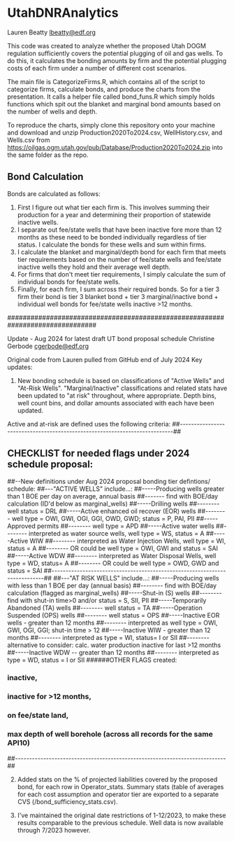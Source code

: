 # UtahDNRAnalytics
Lauren Beatty
lbeatty@edf.org

This code was created to analyze whether the proposed Utah DOGM regulation sufficiently covers the potential plugging of oil and gas wells.
To do this, it calculates the bonding amounts by firm and the potential plugging costs of each firm under a number of different cost scenarios.

The main file is CategorizeFirms.R, which contains all of the script to categorize firms, calculate bonds, and produce the charts from the presentation.
It calls a helper file called bond_funs.R which simply holds functions which spit out the blanket and marginal bond amounts based on the number of wells and depth.

To reproduce the charts, simply clone this repository onto your machine and download and unzip Production2020To2024.csv, WellHistory.csv, and Wells.csv from https://oilgas.ogm.utah.gov/pub/Database/Production2020To2024.zip
into the same folder as the repo.

## Bond Calculation
Bonds are calculated as follows:
1. First I figure out what tier each firm is.  This involves summing their production for a year and determining their proportion of statewide inactive wells.
2. I separate out fee/state wells that have been inactive fore more than 12 months as these need to be bonded individually regardless of tier status.  I calculate the bonds for these wells and sum within firms.
3. I calculate the blanket and marginal/depth bond for each firm that meets tier requirements based on the number of fee/state wells and fee/state inactive wells they hold and their average well depth.
4. For firms that don't meet tier requirements, I simply calculate the sum of individual bonds for fee/state wells.
5. Finally, for each firm, I sum across their required bonds.  So for a tier 3 firm their bond is tier 3 blanket bond + tier 3 marginal/inactive bond + individual well bonds for fee/state wells inactive >12 months.

###############################################################################

Update - Aug 2024 for latest draft UT bond proposal schedule
Christine Gerbode 
cgerbode@edf.org

Original code from Lauren pulled from GitHub end of July 2024
Key updates: 
1. New bonding schedule is based on classifications of "Active Wells" and "At-Risk Wells". 
"Marginal/Inactive" classifications and related stats have been updated to "at risk" throughout, where appropriate. 
Depth bins, well count bins, and dollar amounts associated with each have been updated. 

Active and at-risk are defined uses the following criteria:
##---------------------------------------------------------------------------##
## CHECKLIST for needed flags under 2024 schedule proposal: 
##--New definitions under Aug 2024 proposal bonding tier defintions/ schedule:
##---"ACTIVE WELLS" include...:
##-----Producing wells greater than 1 BOE per day on average, annual basis
##------- find with BOE/day calculation (ID'd below as marginal_wells)
##-----Drilling wells
##-------- well status = DRL
##-----Active enhanced oil recover (EOR) wells
##-------- well type = OWI, GWI, OGI, GGI, OWD, GWD; status = P, PAI, PII
##-----Approved permits
##-------- well type = APD
##-----Active water wells
##-------- interpreted as water source wells, well type = WS, status = A
##-----Active WIW
##-------- interpreted as Water Injection Wells, well type = WI, status = A
##-------- OR could be well type = OWI, GWI and status = SAI
##-----Active WDW
##-------- interpreted as Water Disposal Wells, well type = WD, status= A
##-------- OR could be well type = OWD, GWD and status = SAI
##---------------------------------------------------------------------------##
##---"AT RISK WELLS" include...:
##-----Producing wells with less than 1 BOE per day (annual basis)
##-------- find with BOE/day calculation (flagged as marginal_wells)
##-----Shut-in (S) wells
##-------- find with shut-in time>0 and/or status = S, SII, PII
##-----Temporarily Abandoned (TA) wells
##-------- well status = TA
##-----Operation Suspended (OPS) wells
##-------- well status = OPS
##-----Inactive EOR wells - greater than 12 months
##-------- interpreted as well type = OWI, GWI, OGI, GGI; shut-in time > 12
##-----Inactive WIW - greater than 12 months
##-------- interpreted as type = WI, status= I or SII 
##-------- alternative to consider: calc. water production inactive for last >12 months
##-----Inactive WDW -- greater than 12 months
##-------- interpreted as type = WD, status = I or SII
######OTHER FLAGS created:
### inactive,
### inactive for >12 months, 
### on fee/state land, 
### max depth of well borehole (across all records for the same API10)
##---------------------------------------------------------------------------##

2. Added stats on the % of projected liabilities covered by the proposed bond, for each row in Operator_stats. 
Summary stats (table of averages for each cost assumption and operator tier are exported to a separate CVS (/bond_sufficiency_stats.csv). 

3. I've maintained the original date restrictions of 1-12/2023, to make these results comparable to the previous schedule. Well data is now available through 7/2023 however.


